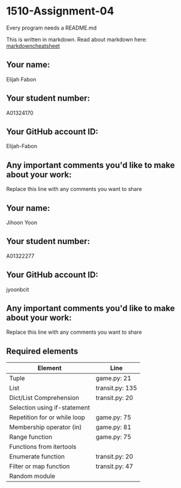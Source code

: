 # 1510-Assignment-04

Every program needs a README.md

This is written in markdown. Read about markdown here: [markdowncheatsheet](https://www.markdownguide.org/cheat-sheet/)

## Your name:
Elijah Fabon

## Your student number:
A01324170

## Your GitHub account ID:
Elijah-Fabon

## Any important comments you'd like to make about your work:
Replace this line with any comments you want to share

## Your name:
Jihoon Yoon

## Your student number:
A01322277

## Your GitHub account ID:
jyoonbcit

## Any important comments you'd like to make about your work:
Replace this line with any comments you want to share

## Required elements
| Element                      | Line            |
|------------------------------|-----------------|
| Tuple                        | game.py: 21     |
| List                         | transit.py: 135 |
| Dict/List Comprehension      | transit.py: 20  | 
| Selection using if-statement |                 |
| Repetition for or while loop | game.py: 75     |
| Membership operator (in)     | game.py: 81     |
| Range function               | game.py: 75     |
| Functions from itertools     |                 |
| Enumerate function           | transit.py: 20  |
| Filter or map function       | transit.py: 47  |
| Random module                |                 |